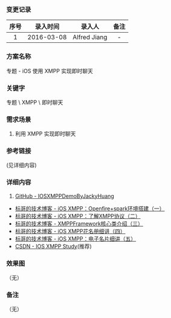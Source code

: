 ### 变更记录

| 序号 | 录入时间 | 录入人 | 备注 |
|:--------:|:--------:|:--------:|:--------:|
| 1 | 2016-03-08 | Alfred Jiang | - |

### 方案名称

专题 - iOS 使用 XMPP 实现即时聊天

### 关键字

专题 \ XMPP \ 即时聊天

### 需求场景

1. 利用 XMPP 实现即时聊天

### 参考链接
(见详细内容)

### 详细内容

1. [GitHub - IOSXMPPDemoByJackyHuang](https://github.com/CoderJackyHuang/IOSXMPPDemoByJackyHuang)
* [标哥的技术博客 - iOS XMPP：Openfire+spark环境搭建（一）](http://www.henishuo.com/xmpp-spark-openfire-setup/) 
* [标哥的技术博客 - iOS XMPP：了解XMPP协议（二）](http://www.henishuo.com/ios-xmpp-introduce/)
* [标哥的技术博客 - XMPPFramework核心类介绍（三）](http://www.henishuo.com/xmppframeworkd-core-introduce/)
* [标哥的技术博客 - iOS XMPP花名册细讲（四）](http://www.henishuo.com/ios-xmpp-roster/)
* [标哥的技术博客 - iOS XMPP：电子名片细讲（五）](http://www.henishuo.com/xmpp-vcard/)
* [CSDN - IOS XMPP Study](http://blog.csdn.net/column/details/iosxmppstudy.html)(推荐)

### 效果图
（无）

### 备注
（无）
